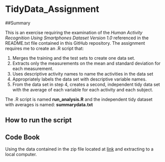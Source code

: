 # TidyData_Assignment
  
  ##Summary  
  
  This is an exercise requiring the examination of the *Human Activity Recognition Using Smartphones Dataset
Version 1.0* referenced in the README.txt file contained in this GitHub repository. The assignment requires me to create an .R script that:

  1. Merges the training and the test sets to create one data set.
  2. Extracts only the measurements on the mean and standard deviation for each measurement.
  3. Uses descriptive activity names to name the activities in the data set
  4. Appropriately labels the data set with descriptive variable names.
  5. From the data set in step 4, creates a second, independent tidy data set with the average of each variable for each activity and each subject.   
  
The .R script is named **run_analysis.R** and the independent tidy dataset with averages is named: **summarydata.txt**

  ## How to run the script
  
  
  ## Code Book  




Using the data contained in the zip file located at [link](https://d396qusza40orc.cloudfront.net/getdata%2Fprojectfiles%2FUCI%20HAR%20Dataset.zip) and extracting to a local computer. 